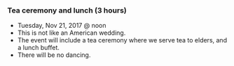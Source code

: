 ### Tea ceremony and lunch (3 hours)
* Tuesday, Nov 21, 2017 @ noon
* This is not like an American wedding.
* The event will include a tea ceremony where we serve tea to elders, and a lunch buffet. 
* There will be no dancing.

